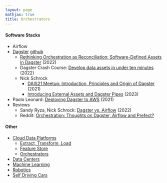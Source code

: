 ```yaml
---
layout: page
mathjax: true
title: Orchestrators
---
```

#### Software Stacks
* Airflow
* [Dagster](https://dagster.io) [github](https://github.com/dagster-io/dagster)
  * [Rethinking Orchestration as Reconciliation: Software-Defined Assets in Dagster](https://www.youtube.com/watch?v=-OIIbolV6iA) (2022)
  * Dagster Crash Course: [Develop data assets in under ten minutes](https://www.youtube.com/watch?v=ZmUjf3gL1VU) (2022)
  * Nick Schrock
    * [DAIS21 Meetup: Introduction, Principles and Origin of Dagster](https://www.youtube.com/watch?v=iSximWLYUEg) (2021)
    * [Introducing External Assets and Dagster Pipes](https://www.youtube.com/watch?v=KVqyarPbCeU) (2023)
* Paolo Leonard: [Deploying Dagster to AWS](https://medium.com/dataroots/deploying-dagster-to-aws-ee85bfe5f2bd) (2021)
* Reviews
  * Sandy Ryza, Nick Schrock: [Dagster vs. Airflow](https://dagster.io/blog/dagster-airflow) (2022)
  * Reddit: [Orchestration: Thoughts on Dagster, Airflow and Prefect?](https://www.reddit.com/r/dataengineering/comments/13xkeov/orchestration_thoughts_on_dagster_airflow_and/?rdt=35989)

#### Other
* [Cloud Data Platforms](/cloud_data_platform)
  * [Extract, Transform, Load](/cloud_data_platform/extract_transform_load)
  * [Feature Store](/cloud_data_platform/feature_store)
  * [Orchestrators](/cloud_data_platform/orchestrators)
* [Data Centers](/data_centers)
* [Machine Learning](/machine_learning)
* [Robotics](/robotics)
* [Self Driving Cars](/self_driving_cars)

